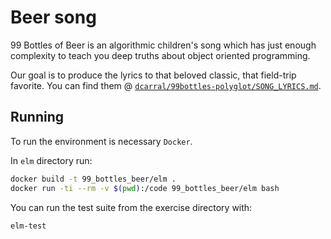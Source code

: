 # Beer song

99 Bottles of Beer is an algorithmic children's song which has just enough complexity to teach you deep truths about object oriented programming.

Our goal is to produce the lyrics to that beloved classic, that field-trip favorite. You can find them @ [`dcarral/99bottles-polyglot/SONG_LYRICS.md`](https://github.com/dcarral/99bottles-polyglot/blob/master/SONG_LYRICS.md).

## Running

To run the environment is necessary `Docker`.

In `elm` directory run:

```sh
docker build -t 99_bottles_beer/elm .
docker run -ti --rm -v $(pwd):/code 99_bottles_beer/elm bash
```

You can run the test suite from the exercise
directory with:

```sh
elm-test
```    

